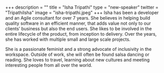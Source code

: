 +++
description = ""
title = "Isha Tripathi"
type = "new-speaker"
twitter = "TripathiIsha"
image = "isha-tripathi.jpeg"
+++
Isha has been a developer and an Agile consultant for over 7 years. She believes in helping build quality software in an efficient manner, that adds value not only to our clients’ business but also the end users. She likes to be involved in the entire lifecycle of the product, from inception to delivery. Over the years, she has worked with multiple small and large scale projects.

She is a passionate feminist and a strong advocate of inclusivity in the workspace. Outside of work, she will often be found salsa dancing or reading. She loves to travel, learning about new cultures and meeting interesting people from all over the world.